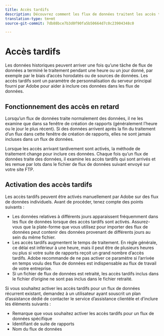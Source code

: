 ```yaml
---
title: Accès tardifs
description: Découvrez comment les flux de données traitent les accès tardifs.
translation-type: tm+mt
source-git-commit: 7db88bce7b3d0f90fa5b50664d7c0c23904348c0

---
```



# Accès tardifs

Les données historiques peuvent arriver une fois qu’une tâche de flux de données a terminé le traitement pendant une heure ou un jour donné, par exemple par le biais d’accès horodatés ou de sources de données. Les accès tardifs sont un paramètre de personnalisation du serveur principal fourni par Adobe pour aider à inclure ces données dans les flux de données.

## Fonctionnement des accès en retard

Lorsqu’un flux de données traite normalement des données, il ne les examine que dans sa fenêtre de création de rapports (généralement l’heure ou le jour le plus récent). Si des données arrivent après la fin du traitement d’un flux dans cette fenêtre de création de rapports, elles ne sont jamais incluses dans un flux de données.

Lorsque les accès arrivant tardivement sont activés, la méthode de traitement change pour inclure ces données. Chaque fois qu’un flux de données traite des données, il examine les accès tardifs qui sont arrivés et les remue par lots dans le fichier de flux de données suivant envoyé sur votre site FTP.

## Activation des accès tardifs

Les accès tardifs peuvent être activés manuellement par Adobe sur des flux de données individuels. Avant de procéder, tenez compte des points suivants :

* Les données relatives à différents jours apparaissent fréquemment dans les flux de données lorsque des accès tardifs sont activés. Assurez-vous que la plate-forme que vous utilisez pour importer des flux de données peut contenir des données provenant de différents jours au sein du même fichier.
* Les accès tardifs augmentent le temps de traitement. En règle générale, ce délai est inférieur à une heure, mais il peut être de plusieurs heures ou plus si votre suite de rapports reçoit un grand nombre d’accès tardifs. Adobe recommande de ne pas activer ce paramètre si l’arrivée en temps voulu des flux de données est indispensable au flux de travail de votre entreprise.
* Si un fichier de flux de données est retraité, les accès tardifs inclus dans le fichier d’origine ne sont pas inclus dans le fichier retraité.

Si vous souhaitez activer les accès tardifs pour un flux de données récurrent existant, demandez à un utilisateur ayant souscrit un plan d’assistance dédié de contacter le service d’assistance clientèle et d’inclure les éléments suivants :

* Remarque que vous souhaitez activer les accès tardifs pour un flux de données spécifique
* Identifiant de suite de rapports
* Nom du flux de données
